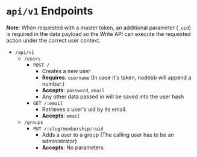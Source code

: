 # `api/v1` Endpoints

**Note**: When requested with a master token, an additional parameter (`_uid`) is required in the data payload so the Write API can execute the requested action under the correct user context.

* `/api/v1`
    * `/users`
        * `POST /`
            * Creates a new user
            * **Requires**: `username` (In case it's taken, nodebb will append a number.)
            * **Accepts**: `password`, `email`
            * Any other data passed in will be saved into the user hash
        * `GET /:email`
            * Retrieves a user's uid by its email.
            * **Accepts**: `email`
    * `/groups`
        * `PUT /:slug/membership/:uid`
            * Adds a user to a group (The calling user has to be an administrator)
            * **Accepts**: No parameters
